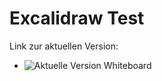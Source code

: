 # Excalidraw Test

Link zur aktuellen Version:

- ![Aktuelle Version Whiteboard](https://excalidraw.com/#json=QoEU_l9V-cWlHjnZtt-Va,IAeh5vRnH0Cm-Hj4TYLpzg)
